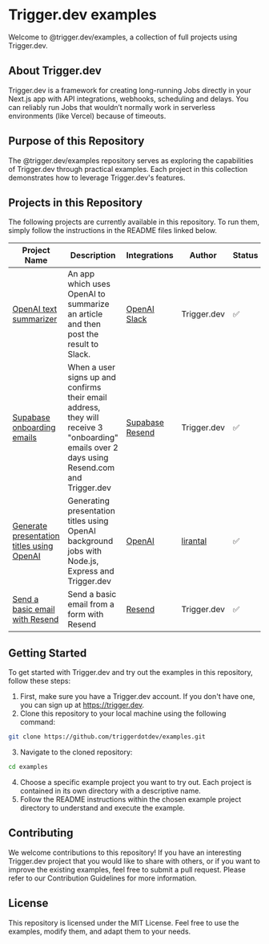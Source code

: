 # Trigger.dev examples

Welcome to @trigger.dev/examples, a collection of full projects using Trigger.dev.

## About Trigger.dev

Trigger.dev is a framework for creating long-running Jobs directly in your Next.js app with API integrations, webhooks, scheduling and delays. You can reliably run Jobs that wouldn’t normally work in serverless environments (like Vercel) because of timeouts.

## Purpose of this Repository

The @trigger.dev/examples repository serves as exploring the capabilities of Trigger.dev through practical examples. Each project in this collection demonstrates how to leverage Trigger.dev's features.

## Projects in this Repository

The following projects are currently available in this repository. To run them, simply follow the instructions in the README files linked below.

| Project Name                                                                                                     | Description                                                                                                                                 | Integrations                                                                                                                | Author                                  | Status |
| ---------------------------------------------------------------------------------------------------------------- | ------------------------------------------------------------------------------------------------------------------------------------------- | --------------------------------------------------------------------------------------------------------------------------- | --------------------------------------- | ------ |
| [OpenAI text summarizer](https://github.com/triggerdotdev/examples/tree/main/openai-text-summarizer)             | An app which uses OpenAI to summarize an article and then post the result to Slack.                                                         | [OpenAI](https://trigger.dev/docs/integrations/apis/openai) [Slack](https://trigger.dev/docs/integrations/apis/slack)       | Trigger.dev                             | ✅     |
| [Supabase onboarding emails](https://github.com/triggerdotdev/examples/tree/main/supabase-onboarding-emails)     | When a user signs up and confirms their email address, they will receive 3 "onboarding" emails over 2 days using Resend.com and Trigger.dev | [Supabase](https://trigger.dev/docs/integrations/apis/supabase) [Resend](https://trigger.dev/docs/integrations/apis/resend) | Trigger.dev                             | ✅     |
| [Generate presentation titles using OpenAI](https://github.com/triggerdotdev/examples/tree/main/express-vanilla) | Generating presentation titles using OpenAI background jobs with Node.js, Express and Trigger.dev                                           | [OpenAI](https://trigger.dev/docs/integrations/apis/openai)                                                                 | [lirantal](https://github.com/lirantal) | ✅     |
| [Send a basic email with Resend](https://github.com/triggerdotdev/examples/tree/main/resend)                     | Send a basic email from a form with Resend                                                                                                  | [Resend](https://trigger.dev/docs/integrations/apis/resend)                                                                 | Trigger.dev                             | ✅     |

## Getting Started

To get started with Trigger.dev and try out the examples in this repository, follow these steps:

1. First, make sure you have a Trigger.dev account. If you don't have one, you can sign up at https://trigger.dev.
2. Clone this repository to your local machine using the following command:

```sh
git clone https://github.com/triggerdotdev/examples.git
```

3. Navigate to the cloned repository:

```sh
cd examples
```

4. Choose a specific example project you want to try out. Each project is contained in its own directory with a descriptive name.
5. Follow the README instructions within the chosen example project directory to understand and execute the example.

## Contributing

We welcome contributions to this repository! If you have an interesting Trigger.dev project that you would like to share with others, or if you want to improve the existing examples, feel free to submit a pull request. Please refer to our Contribution Guidelines for more information.

## License

This repository is licensed under the MIT License. Feel free to use the examples, modify them, and adapt them to your needs.
